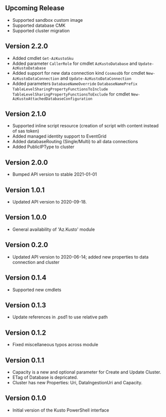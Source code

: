 <!--
    Please leave this section at the top of the change log.

    Changes for the upcoming release should go under the section titled "Upcoming Release", and should adhere to the following format:

    ## Upcoming Release
    * Overview of change #1
        - Additional information about change #1
    * Overview of change #2
        - Additional information about change #2
        - Additional information about change #2
    * Overview of change #3
    * Overview of change #4
        - Additional information about change #4

    ## YYYY.MM.DD - Version X.Y.Z (Previous Release)
    * Overview of change #1
        - Additional information about change #1
-->
## Upcoming Release
* Supported sandbox custom image
* Supported database CMK
* Supported cluster migration

## Version 2.2.0
* Added cmdlet `Get-AzKustoSku`
* Added parameter `CallerRole` for cmdlet `AzKustoDatabase` and `Update-AzKustoDatabase`
* Added support for new data connection kind `CosmosDb` for cmdlet `New-AzKustoDataConnection` and `Update-AzKustoDataConnection`
* Added parameters `DatabaseNameOverride` `DatabaseNamePrefix` `TableLevelSharingPropertyFunctionsToInclude` `TableLevelSharingPropertyFunctionsToExclude` for cmdlet `New-AzKustoAttachedDatabaseConfiguration`

## Version 2.1.0
* Supported inline script resource (creation of script with content instead of sas token)
* Added managed identity support to EventGrid
* Added databaseRouting (Single/Multi) to all data connections
* Added PublicIPType to cluster

## Version 2.0.0
* Bumped API version to stable 2021-01-01

## Version 1.0.1
* Updated API version to 2020-09-18.

## Version 1.0.0
* General availability of 'Az.Kusto' module

## Version 0.2.0
* Updated API version to 2020-06-14; added new properties to data connection and cluster

## Version 0.1.4
* Supported new cmdlets

## Version 0.1.3
* Update references in .psd1 to use relative path

## Version 0.1.2
* Fixed miscellaneous typos across module

## Version 0.1.1
* Capacity is a new and optional parameter for Create and Update Cluster.
* ETag of Database is depricated.
* Cluster has new Properties: Uri, DataIngestionUri and Capacity.

## Version 0.1.0
* Initial version of the Kusto PowerShell interface
